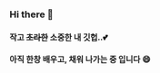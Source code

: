 ### Hi there 👋
#### 작고 ~~초라한~~ 소중한 내 깃헙..💕
#### 아직 한창 배우고, 채워 나가는 중 입니다 😄
<!--
**yunjeong-chang/yunjeong-chang** is a ✨ _special_ ✨ repository because its `README.md` (this file) appears on your GitHub profile.

Here are some ideas to get you started:

- 🔭 I’m currently working on ...
- 🌱 I’m currently learning ...
- 👯 I’m looking to collaborate on ...
- 🤔 I’m looking for help with ...
- 💬 Ask me about ...
- 📫 How to reach me: ...
- 😄 Pronouns: ...
- ⚡ Fun fact: ...
-->
